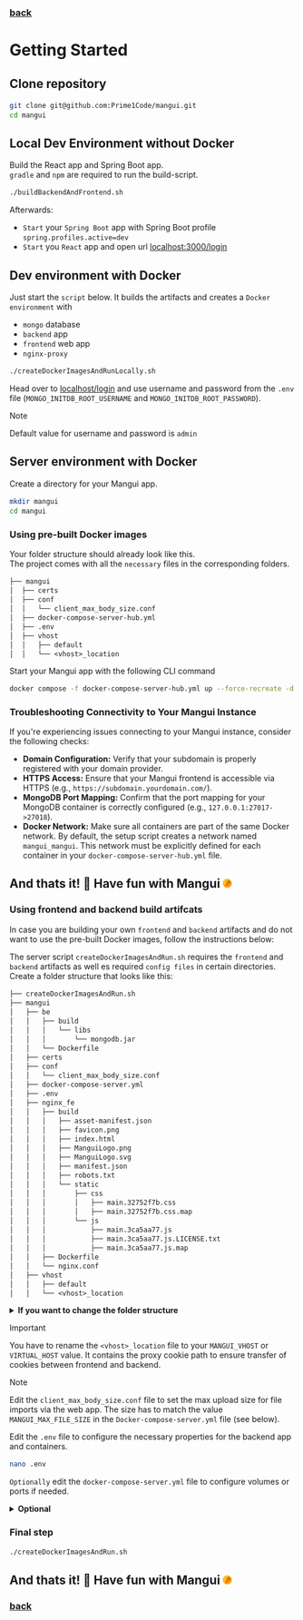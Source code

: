 ### [back](../README.md)

# Getting Started

## Clone repository

```sh
git clone git@github.com:Prime1Code/mangui.git
cd mangui
```

## Local Dev Environment without Docker

Build the React app and Spring Boot app. <br>
`gradle` and `npm` are required to run the build-script.
```sh
./buildBackendAndFrontend.sh
```

Afterwards:<br>

* `Start` your `Spring Boot` app with Spring Boot profile `spring.profiles.active=dev`
* `Start` you `React` app and open url [localhost:3000/login](localhost:3000/login)

## Dev environment with Docker

Just start the `script` below. It builds the artifacts and creates a `Docker environment` with

* `mongo` database
* `backend` app
* `frontend` web app
* `nginx-proxy`

```sh
./createDockerImagesAndRunLocally.sh
```

Head over to [localhost/login](localhost/login) and use username and password from the `.env`
file (`MONGO_INITDB_ROOT_USERNAME` and `MONGO_INITDB_ROOT_PASSWORD`). <br>

> [!NOTE]  
> Default value for username and password is `admin`

## Server environment with Docker
Create a directory for your Mangui app.
```sh
mkdir mangui
cd mangui
```

### Using pre-built Docker images

Your folder structure should already look like this. <br>
The project comes with all the `necessary` files in the corresponding folders.

```
├── mangui
│  ├── certs
│  ├── conf
│  │   └── client_max_body_size.conf
│  ├── docker-compose-server-hub.yml
│  ├── .env
│  ├── vhost
│  │   ├── default
│  │   └── <vhost>_location
```

Start your Mangui app with the following CLI command
```sh
docker compose -f docker-compose-server-hub.yml up --force-recreate -d
```

### Troubleshooting Connectivity to Your Mangui Instance

If you're experiencing issues connecting to your Mangui instance, consider the following checks:

- **Domain Configuration:** Verify that your subdomain is properly registered with your domain provider.
- **HTTPS Access:** Ensure that your Mangui frontend is accessible via HTTPS (e.g., `https://subdomain.yourdomain.com/`).
- **MongoDB Port Mapping:** Confirm that the port mapping for your MongoDB container is correctly configured (e.g., `127.0.0.1:27017->27018`).
- **Docker Network:** Make sure all containers are part of the same Docker network. By default, the setup script creates a network named `mangui_mangui`. This network must be explicitly defined for each container in your `docker-compose-server-hub.yml` file.

## And thats it! 🎉 Have fun with Mangui <img src="../screenshots/ManguiLogo.svg" width="16px"/>


### Using frontend and backend build artifcats

In case you are building your own `frontend` and `backend` artifacts and do not want to use the pre-built Docker images, follow the instructions below:<br>

The server script `createDockerImagesAndRun.sh` requires the `frontend` and `backend` artifacts as well es
required `config files` in certain directories.<br>
Create a folder structure that looks like this:

```
├── createDockerImagesAndRun.sh
├── mangui
│   ├── be
│   │   ├── build
│   │   │   └── libs
│   │   │       └── mongodb.jar
│   │   └── Dockerfile
│   ├── certs
│   ├── conf
│   │   └── client_max_body_size.conf
│   ├── docker-compose-server.yml
│   ├── .env
│   ├── nginx_fe
│   │   ├── build
│   │   │   ├── asset-manifest.json
│   │   │   ├── favicon.png
│   │   │   ├── index.html
│   │   │   ├── ManguiLogo.png
│   │   │   ├── ManguiLogo.svg
│   │   │   ├── manifest.json
│   │   │   ├── robots.txt
│   │   │   └── static
│   │   │       ├── css
│   │   │       │   ├── main.32752f7b.css
│   │   │       │   ├── main.32752f7b.css.map
│   │   │       └── js
│   │   │           ├── main.3ca5aa77.js
│   │   │           ├── main.3ca5aa77.js.LICENSE.txt
│   │   │           ├── main.3ca5aa77.js.map
│   │   ├── Dockerfile
│   │   └── nginx.conf
│   ├── vhost
│   │   ├── default
│   │   └── <vhost>_location
```
<details>
  <summary><strong>If you want to change the folder structure</strong></summary>

```sh
nano createDockerImagesAndRun.sh
```

</details>

> [!IMPORTANT]  
> You have to rename the `<vhost>_location` file to your `MANGUI_VHOST` or `VIRTUAL_HOST` value.
> It contains the proxy cookie path to ensure transfer of cookies between frontend and backend.

> [!NOTE]  
> Edit the `client_max_body_size.conf` file to set the max upload size for file imports via the web app.
> The size has to match the value `MANGUI_MAX_FILE_SIZE` in the `Docker-compose-server.yml` file (see below).


Edit the `.env` file to configure the necessary properties for the backend app and containers.<br>

```sh
nano .env
```

`Optionally` edit the `docker-compose-server.yml` file to configure volumes or ports if needed.
<details>
  <summary><strong>Optional</strong></summary>

```sh
nano docker-compose-server.yml
```

</details>

### Final step

```sh
./createDockerImagesAndRun.sh
```

## And thats it! 🎉 Have fun with Mangui <img src="../screenshots/ManguiLogo.svg" width="16px"/>

### [back](../README.md)

